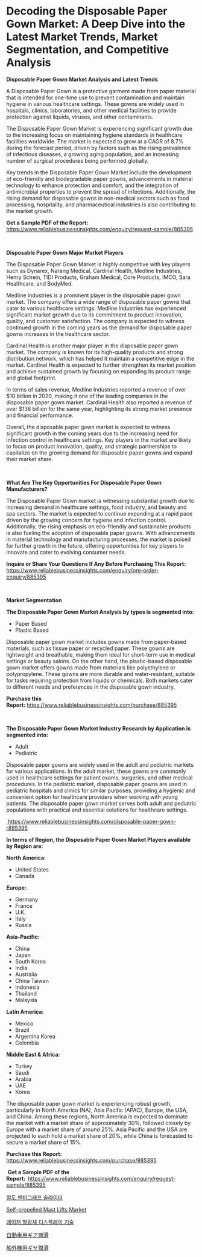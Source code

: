 <p><h1>Decoding the Disposable Paper Gown Market: A Deep Dive into the Latest Market Trends, Market Segmentation, and Competitive Analysis</h1></p><p><strong>Disposable Paper Gown Market Analysis and Latest Trends</strong></p>
<p><p>A Disposable Paper Gown is a protective garment made from paper material that is intended for one-time use to prevent contamination and maintain hygiene in various healthcare settings. These gowns are widely used in hospitals, clinics, laboratories, and other medical facilities to provide protection against liquids, viruses, and other contaminants.</p><p>The Disposable Paper Gown Market is experiencing significant growth due to the increasing focus on maintaining hygiene standards in healthcare facilities worldwide. The market is expected to grow at a CAGR of 8.7% during the forecast period, driven by factors such as the rising prevalence of infectious diseases, a growing aging population, and an increasing number of surgical procedures being performed globally.</p><p>Key trends in the Disposable Paper Gown Market include the development of eco-friendly and biodegradable paper gowns, advancements in material technology to enhance protection and comfort, and the integration of antimicrobial properties to prevent the spread of infections. Additionally, the rising demand for disposable gowns in non-medical sectors such as food processing, hospitality, and pharmaceutical industries is also contributing to the market growth.</p></p>
<p><strong>Get a Sample PDF of the Report:&nbsp;</strong> <a href="https://www.reliablebusinessinsights.com/enquiry/request-sample/885395">https://www.reliablebusinessinsights.com/enquiry/request-sample/885395</a></p>
<p>&nbsp;</p>
<p><strong>Disposable Paper Gown Major Market Players</strong></p>
<p><p>The Disposable Paper Gown Market is highly competitive with key players such as Dynarex, Narang Medical, Cardinal Health, Medline Industries, Henry Schein, TIDI Products, Graham Medical, Core Products, IMCO, Sara Healthcare, and BodyMed. </p><p>Medline Industries is a prominent player in the disposable paper gown market. The company offers a wide range of disposable paper gowns that cater to various healthcare settings. Medline Industries has experienced significant market growth due to its commitment to product innovation, quality, and customer satisfaction. The company is expected to witness continued growth in the coming years as the demand for disposable paper gowns increases in the healthcare sector.</p><p>Cardinal Health is another major player in the disposable paper gown market. The company is known for its high-quality products and strong distribution network, which has helped it maintain a competitive edge in the market. Cardinal Health is expected to further strengthen its market position and achieve sustained growth by focusing on expanding its product range and global footprint.</p><p>In terms of sales revenue, Medline Industries reported a revenue of over $10 billion in 2020, making it one of the leading companies in the disposable paper gown market. Cardinal Health also reported a revenue of over $138 billion for the same year, highlighting its strong market presence and financial performance.</p><p>Overall, the disposable paper gown market is expected to witness significant growth in the coming years due to the increasing need for infection control in healthcare settings. Key players in the market are likely to focus on product innovation, quality, and strategic partnerships to capitalize on the growing demand for disposable paper gowns and expand their market share.</p></p>
<p>&nbsp;</p>
<p><strong>What Are The Key Opportunities For Disposable Paper Gown Manufacturers?</strong></p>
<p><p>The Disposable Paper Gown market is witnessing substantial growth due to increasing demand in healthcare settings, food industry, and beauty and spa sectors. The market is expected to continue expanding at a rapid pace driven by the growing concern for hygiene and infection control. Additionally, the rising emphasis on eco-friendly and sustainable products is also fueling the adoption of disposable paper gowns. With advancements in material technology and manufacturing processes, the market is poised for further growth in the future, offering opportunities for key players to innovate and cater to evolving consumer needs.</p></p>
<p><strong>Inquire or Share Your Questions If Any Before Purchasing This Report:</strong> <a href="https://www.reliablebusinessinsights.com/enquiry/pre-order-enquiry/885395">https://www.reliablebusinessinsights.com/enquiry/pre-order-enquiry/885395</a></p>
<p>&nbsp;</p>
<p><strong>Market Segmentation</strong></p>
<p><strong>The Disposable Paper Gown Market Analysis by types is segmented into:</strong></p>
<p><ul><li>Paper Based</li><li>Plastic Based</li></ul></p>
<p><p>Disposable paper gown market includes gowns made from paper-based materials, such as tissue paper or recycled paper. These gowns are lightweight and breathable, making them ideal for short-term use in medical settings or beauty salons. On the other hand, the plastic-based disposable gown market offers gowns made from materials like polyethylene or polypropylene. These gowns are more durable and water-resistant, suitable for tasks requiring protection from liquids or chemicals. Both markets cater to different needs and preferences in the disposable gown industry.</p></p>
<p><strong>Purchase this Report:&nbsp;</strong><a href="https://www.reliablebusinessinsights.com/purchase/885395">https://www.reliablebusinessinsights.com/purchase/885395</a></p>
<p>&nbsp;</p>
<p><strong>The Disposable Paper Gown Market Industry Research by Application is segmented into:</strong></p>
<p><ul><li>Adult</li><li>Pediatric</li></ul></p>
<p><p>Disposable paper gowns are widely used in the adult and pediatric markets for various applications. In the adult market, these gowns are commonly used in healthcare settings for patient exams, surgeries, and other medical procedures. In the pediatric market, disposable paper gowns are used in pediatric hospitals and clinics for similar purposes, providing a hygienic and convenient option for healthcare providers when working with young patients. The disposable paper gown market serves both adult and pediatric populations with practical and essential solutions for healthcare settings.</p></p>
<p><a href="https://www.reliablebusinessinsights.com/disposable-paper-gown-r885395">&nbsp;https://www.reliablebusinessinsights.com/disposable-paper-gown-r885395</a></p>
<p><strong>In terms of Region, the Disposable Paper Gown Market Players available by Region are:</strong></p>
<p>
    <p> <strong> North America: </strong>
        <ul>
            <li>United States</li>
            <li>Canada</li>
        </ul>
        </p> 
    <p> <strong> Europe: </strong>
        <ul>
            <li>Germany</li>
            <li>France</li>
            <li>U.K.</li>
            <li>Italy</li>
            <li>Russia</li>
        </ul>
        </p> 
    <p> <strong> Asia-Pacific: </strong>
        <ul>
            <li>China</li>
            <li>Japan</li>
            <li>South Korea</li>
            <li>India</li>
            <li>Australia</li>
            <li>China Taiwan</li>
            <li>Indonesia</li>
            <li>Thailand</li>
            <li>Malaysia</li>
        </ul>
        </p> 
    <p> <strong> Latin America: </strong>
        <ul>
            <li>Mexico</li>
            <li>Brazil</li>
            <li>Argentina Korea</li>
            <li>Colombia</li>
        </ul>
        </p> 
    <p> <strong> Middle East & Africa: </strong>
        <ul>
            <li>Turkey</li>
            <li>Saudi</li>
            <li>Arabia</li>
            <li>UAE</li>
            <li>Korea</li>
        </ul>
    </p>
    </p>
<p><p>The disposable paper gown market is experiencing robust growth, particularly in North America (NA), Asia Pacific (APAC), Europe, the USA, and China. Among these regions, North America is expected to dominate the market with a market share of approximately 30%, followed closely by Europe with a market share of around 25%. Asia Pacific and the USA are projected to each hold a market share of 20%, while China is forecasted to secure a market share of 15%.</p></p>
<p><strong>Purchase this Report: </strong><a href="https://www.reliablebusinessinsights.com/purchase/885395">https://www.reliablebusinessinsights.com/purchase/885395</a></p>
<p>&nbsp;<strong>Get a Sample PDF of the Report:&nbsp;&nbsp;</strong><a href="https://www.reliablebusinessinsights.com/enquiry/request-sample/885395">https://www.reliablebusinessinsights.com/enquiry/request-sample/885395</a></p>
<p><strong></strong></p>
<p><p><a href="https://github.com/gambitz1998/Market-Research-Report-List-1/blob/main/9728897180437.md">철도 팬터그래프 슬라이더</a></p><p><a href="https://github.com/claudianurdin/Market-Research-Report-List-1/blob/main/self-propelled-mast-lifts-market.md">Self-propelled Mast Lifts Market</a></p><p><a href="https://github.com/AidenReinger/Market-Research-Report-List-1/blob/main/9533906180436.md">레이저 형광체 디스플레이 기술</a></p><p><a href="https://github.com/LizaHeller2023/Market-Research-Report-List-1/blob/main/2036762167184.md">自動車用ギア潤滑</a></p><p><a href="https://github.com/deonnorth8/Market-Research-Report-List-1/blob/main/8778835167183.md">船外機用ギヤ潤滑</a></p></p>